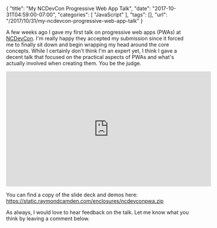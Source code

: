 {
	"title": "My NCDevCon Progressive Web App Talk",
	"date": "2017-10-31T04:59:00-07:00",
	"categories": [
		"JavaScript"
	],
	"tags": [],
	"url": "/2017/10/31/my-ncdevcon-progressive-web-app-talk"
}

A few weeks ago I gave my first talk on progressive web apps (PWAs) at [NCDevCon](http://ncdevcon.com/). I'm really happy they accepted my submission since it forced me to finally sit down and begin wrapping my head around the core concepts. While I certainly don't think I'm an expert yet, I think I gave a decent talk that focused on the practical aspects of PWAs and what's actually involved when creating them. You be the judge.

<iframe width="560" height="315" src="https://www.youtube.com/embed/5cGY6e2-l4A?rel=0" frameborder="0" allowfullscreen></iframe>

You can find a copy of the slide deck and demos here: https://static.raymondcamden.com/enclosures/ncdevconpwa.zip

As always, I would love to hear feedback on the talk. Let me know what you think by leaving a comment below. 